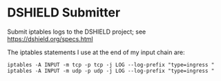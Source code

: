 # DSHIELD Submitter

Submit iptables logs to the DSHIELD project; see https://dshield.org/specs.html

The iptables statements I use at the end of my input chain are:

`iptables -A INPUT -m tcp -p tcp -j LOG --log-prefix "type=ingress "`
`iptables -A INPUT -m udp -p udp -j LOG --log-prefix "type=ingress "`


